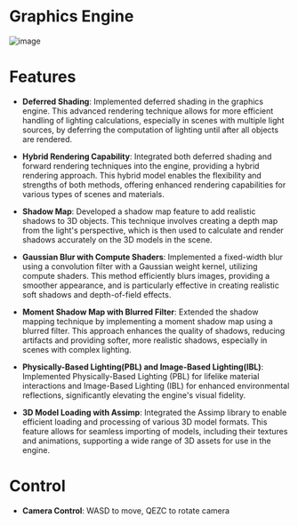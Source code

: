 # Graphics Engine

![image](https://github.com/Hyosang-Jeong/Graphics-Engine/assets/70678504/838de608-be37-41c0-a479-a2ca80fd97ec)


# Features

* **Deferred Shading**: Implemented deferred shading in the graphics engine. This advanced rendering technique allows for more efficient handling of lighting calculations, especially in scenes with multiple light sources, by deferring the computation of lighting until after all objects are rendered.

* **Hybrid Rendering Capability**: Integrated both deferred shading and forward rendering techniques into the engine, providing a hybrid rendering approach. This hybrid model enables the flexibility and strengths of both methods, offering enhanced rendering capabilities for various types of scenes and materials.

* **Shadow Map**: Developed a shadow map feature to add realistic shadows to 3D objects. This technique involves creating a depth map from the light's perspective, which is then used to calculate and render shadows accurately on the 3D models in the scene.

* **Gaussian Blur with Compute Shaders**: Implemented a fixed-width blur using a convolution filter with a Gaussian weight kernel, utilizing compute shaders. This method efficiently blurs images, providing a smoother appearance, and is particularly effective in creating realistic soft shadows and depth-of-field effects.

* **Moment Shadow Map with Blurred Filter**: Extended the shadow mapping technique by implementing a moment shadow map using a blurred filter. This approach enhances the quality of shadows, reducing artifacts and providing softer, more realistic shadows, especially in scenes with complex lighting.

* **Physically-Based Lighting(PBL) and Image-Based Lighting(IBL)**: Implemented Physically-Based Lighting (PBL) for lifelike material interactions and Image-Based Lighting (IBL) for enhanced environmental reflections, significantly elevating the engine's visual fidelity.

* **3D Model Loading with Assimp**: Integrated the Assimp library to enable efficient loading and processing of various 3D model formats. This feature allows for seamless importing of models, including their textures and animations, supporting a wide range of 3D assets for use in the engine.

# Control

* **Camera Control**: WASD to move, QEZC to rotate camera

